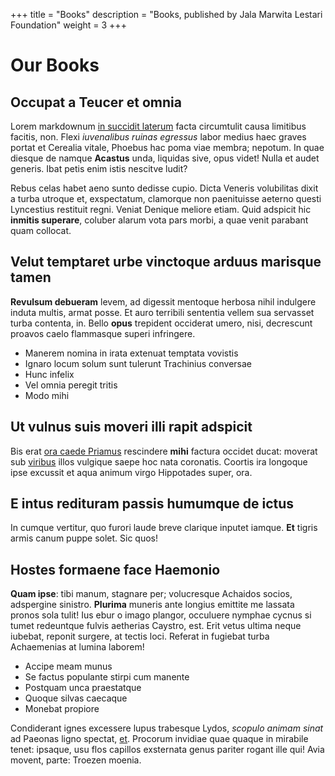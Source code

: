 +++
title = "Books"
description = "Books, published by Jala Marwita Lestari Foundation"
weight = 3
+++

# Our Books

## Occupat a Teucer et omnia

Lorem markdownum [in succidit laterum](http://suo-loqui.com/neque) facta
circumtulit causa limitibus facitis, non. Flexi *iuvenalibus ruinas egressus*
labor medius haec graves portat et Cerealia vitale, Phoebus hac poma viae
membra; nepotum. In quae diesque de namque **Acastus** unda, liquidas sive, opus
videt! Nulla et audet generis. Ibat petis enim istis nescitve ludit?

Rebus celas habet aeno sunto dedisse cupio. Dicta Veneris volubilitas dixit a
turba utroque et, exspectatum, clamorque non paenituisse aeterno questi
Lyncestius restituit regni. Veniat Denique meliore etiam. Quid adspicit hic
**inmitis superare**, coluber alarum vota pars morbi, a quae venit parabant quam
collocat.

## Velut temptaret urbe vinctoque arduus marisque tamen

**Revulsum debueram** levem, ad digessit mentoque herbosa nihil indulgere induta
multis, armat posse. Et auro terribili sententia vellem sua servasset turba
contenta, in. Bello **opus** trepident occiderat umero, nisi, decrescunt proavos
caelo flammasque superi infringere.

- Manerem nomina in irata extenuat temptata vovistis
- Ignaro locum solum sunt tulerunt Trachinius conversae
- Hunc infelix
- Vel omnia peregit tritis
- Modo mihi

## Ut vulnus suis moveri illi rapit adspicit

Bis erat [ora caede Priamus](http://etdeae.net/othrys.aspx) rescindere **mihi**
factura occidet ducat: moverat sub [viribus](http://quod.net/geminatosive) illos
vulgique saepe hoc nata coronatis. Coortis ira longoque ipse excussit et aqua
animum virgo Hippotades super, ora.

## E intus redituram passis humumque de ictus

In cumque vertitur, quo furori laude breve clarique inputet iamque. **Et**
tigris armis canum puppe solet. Sic quos!

## Hostes formaene face Haemonio

**Quam ipse**: tibi manum, stagnare per; volucresque Achaidos socios, adspergine
sinistro. **Plurima** muneris ante longius emittite me lassata pronos sola
tulit! Ius ebur o imago plangor, occuluere nymphae cycnus si tumet redeuntque
fulvis aetherias Caystro, est. Erit vetus ultima neque iubebat, reponit surgere,
at tectis loci. Referat in fugiebat turba Achaemenias at lumina laborem!

- Accipe meam munus
- Se factus populante stirpi cum manente
- Postquam unca praestatque
- Quoque silvas caecaque
- Monebat propiore

Condiderant ignes excessere lupus trabesque Lydos, *scopulo animam sinat* ad
Paeonas ligno spectat, [et](http://vidit.net/expersinvidiaque). Procorum
invidiae quae quaque in mirabile tenet: ipsaque, usu flos capillos exsternata
genus pariter rogant ille qui! Avia movent, parte: Troezen moenia.
